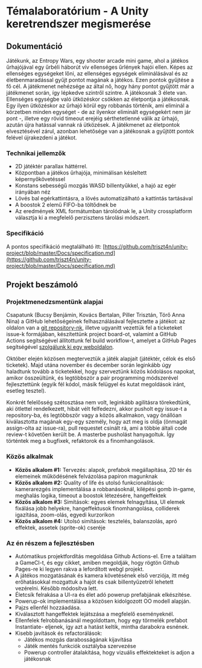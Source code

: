 # Témalaboratórium - A Unity keretrendszer megismerése

## Dokumentáció

Játékunk, az Entropy Wars, egy shooter arcade mini game, ahol a játékos űrhajójával egy űrbéli háborút vív ellenséges űrlények hajói ellen. Képes az ellenséges egységeket lőni, az ellenséges egységek eliminálásával és az életbenmaradással gyűjt pontot magának a játékos. Ezen pontok gyűjtése a fő cél. A játékmenet nehézsége az által nő, hogy hány pontot gyűjtött már a játékmenet során, így lépkedve szintről szintre. A játékosnak 3 élete van. Ellenséges egységbe való ütközéskor csökken az életpontja a játékosnak. Egy ilyen ütközéskor az űrhajó körül egy robbanás történik, ami eliminál a körzetben minden egységet - de az ilyenkor eliminált egységekért nem jár pont -, illetve egy rövid timeout erejéig sérthetetlenné válik az űrhajó, azután újra hatással vannak rá ütközések. A játékmenet az életpontok elvesztésével zárul, azonban lehetősége van a játékosnak a gyűjtött pontok felével újrakezdeni a játékot.

### Technikai jellemzők

- 2D játéktér parallax háttérrel.
- Központban a játékos űrhajója, minimálisan késleltett képernyőkövetéssel
- Konstans sebességű mozgás WASD billentyűkkel, a hajó az egér irányában néz
- Lövés bal egérkattintásra, a lövés automatizálható a kattintás tartásával
- A boostok 2 elemű FIFO-ba töltődnek be
- Az eredmények XML formátumban tárolódnak le, a Unity crossplatform választja ki a megfelelő perzisztens tárolási módszert.

### Specifikáció

A pontos specifikáció megtalálható itt: [https://github.com/triszt4n/unity-project/blob/master/Docs/specification.md](https://github.com/triszt4n/unity-project/blob/master/Docs/specification.md)

## Projekt beszámoló

### Projektmenedzsmentünk alapjai

Csapatunk (Bucsy Benjámin, Kovács Bertalan, Piller Trisztán, Törő Anna Nina) a GitHub lehetőségeinek felhasználásával fejlesztette a játékot: az oldalon van a [git repository-nk](https://github.com/triszt4n/unity-project/), illetve ugyanitt vezettük fel a ticketeket issue-k formájában, készítettünk project board-ot, valamint a GitHub Actions segítségével állítottunk fel build workflow-t, amelyet a GitHub Pages segítségével [szolgálunk ki egy weboldalon](https://triszt4n.github.io/unity-project/).

Október elején közösen megterveztük a játék alapjait (játéktér, célok és első ticketek). Majd utána november és december során leginkább úgy haladtunk tovább a ticketekkel, hogy szerveztünk közös kódolásos napokat, amikor összeültünk, és legtöbbször a pair programming módszerével fejlesztettünk (egyik fél kódol, másik felügyel és kutat megoldások iránt, esetleg tesztel).

Konkrét felelősség szétosztása nem volt, leginkább agilitásra törekedtünk, aki ötlettel rendelkezett, hibát vélt felfedezni, akkor pusholt egy issue-t a repository-ba, és legtöbbször vagy a közös alkalmakon, vagy önállóan kiválasztotta magának egy-egy személy, hogy azt meg is oldja (önmagát assign-olta az issue-ra), pull requestet csinált rá, ami a többie általi code review-t követően került be. A masterbe pusholást hanyagoltuk. Így történtek meg a bugfixek, refaktorok és a finomhangolások.

### Közös alkalmak

- **Közös alkalom #1:** Tervezés: alapok, prefabok megállapítása, 2D tér és elemeinek működésének felvázolása papíron magunknak
- **Közös alkalom #2:** Quality of life és utolsó funkcionalitások: kamerarezgés implementálása a robbanásoknál, kilépési gomb in-game, meghalás logika, timeout a boostok létezésére, hangeffektek
- **Közös alkalom #3:** Simítások: egyes elemek felnagyítása, UI elemek fixálása jobb helyekre, hangeffektusok finomhangolása, colliderek igazítása, zoom-olás, egyedi kurzorikon
- **Közös alkalom #4:** Utolsó simítások: tesztelés, balanszolás, apró effektek, assetek (sprite-ok) cseréje

### Az én részem a fejlesztésben

- Autómatikus projektfordítás megoldása Github Actions-el. Erre a találtam a GameCI-t, és egy cikket, amiben megoldják, hogy rögtön Github Pages-re ki legyen rakva a lefordított webgl projekt.
- A játékos mozgatásának és kamera követésének első verziója, itt még erőhatásokkal mozgattuk a hajót és csak billentyűzetről lehetett vezérelni. Később módosítva lett.
- Életcsík felrakása a UI-ra és élet adó powerup prefabjának elkészítése.
- Powerup-ok implementálása a közösen kidolgozott OO modell alapján.
- Pajzs ellenfél hozzáadása.
- Kiválasztott hangeffektek lejátszása a megfelelő eseményeknél.
- Ellenfelek felrobbanásánál megoldottam, hogy egy törmelék prefabot Instantiate- eljenek, így azt a hatást keltik, mintha darabokra esnének.
- Kisebb javítások és refactorálások:
  - Játékos mozgás darabosságának kijavítása
  - Játék mentés funkciók osztályba szervezése
  - Powerup controller átalakítása, hogy vizuális effektekteket is adjon a játékosnak
